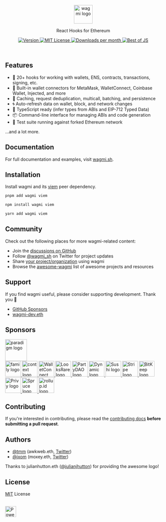 <p align="center">
  <picture>
    <source media="(prefers-color-scheme: dark)" srcset="https://raw.githubusercontent.com/wagmi-dev/.github/main/content/logo-dark.svg">
    <img alt="wagmi logo" src="https://raw.githubusercontent.com/wagmi-dev/.github/main/content/logo-light.svg" width="auto" height="60">
  </picture>
</p>

<p align="center">
  React Hooks for Ethereum
<p>

<p align="center">
  <a href="https://www.npmjs.com/package/wagmi">
    <picture>
      <source media="(prefers-color-scheme: dark)" srcset="https://img.shields.io/npm/v/wagmi?colorA=21262d&colorB=21262d&style=flat">
      <img src="https://img.shields.io/npm/v/wagmi?colorA=f6f8fa&colorB=f6f8fa&style=flat" alt="Version">
    </picture>
  </a>
  <a href="https://github.com/wagmi-dev/wagmi/blob/main/LICENSE">
    <picture>
      <source media="(prefers-color-scheme: dark)" srcset="https://img.shields.io/npm/l/wagmi?colorA=21262d&colorB=21262d&style=flat">
      <img src="https://img.shields.io/npm/l/wagmi?colorA=f6f8fa&colorB=f6f8fa&style=flat" alt="MIT License">
    </picture>
  </a>
  <a href="https://www.npmjs.com/package/wagmi">
    <picture>
      <source media="(prefers-color-scheme: dark)" srcset="https://img.shields.io/npm/dm/wagmi?colorA=21262d&colorB=21262d&style=flat">
      <img src="https://img.shields.io/npm/dm/wagmi?colorA=f6f8fa&colorB=f6f8fa&style=flat" alt="Downloads per month">
    </picture>
  </a>
  <a href="https://bestofjs.org/projects/wagmi">
    <picture>
      <source media="(prefers-color-scheme: dark)" srcset="https://img.shields.io/endpoint?colorA=21262d&colorB=21262d&style=flat&url=https://bestofjs-serverless.now.sh/api/project-badge?fullName=wagmi-dev%2Fviem%26since=daily">
      <img src="https://img.shields.io/endpoint?colorA=f6f8fa&colorB=f6f8fa&style=flat&url=https://bestofjs-serverless.now.sh/api/project-badge?fullName=wagmi-dev%2Fviem%26since=daily" alt="Best of JS">
    </picture>
  </a>
</p>

<br>

## Features

- 🚀 20+ hooks for working with wallets, ENS, contracts, transactions, signing, etc.
- 💼 Built-in wallet connectors for MetaMask, WalletConnect, Coinbase Wallet, Injected, and more
- 👟 Caching, request deduplication, multicall, batching, and persistence
- 🌀 Auto-refresh data on wallet, block, and network changes
- 🦄 TypeScript ready (infer types from ABIs and EIP-712 Typed Data)
- 📦 Command-line interface for managing ABIs and code generation
- 🌳 Test suite running against forked Ethereum network

...and a lot more.

## Documentation

For full documentation and examples, visit [wagmi.sh](https://wagmi.sh).

## Installation

Install wagmi and its [viem](https://viem.sh) peer dependency.

```bash
pnpm add wagmi viem
```

```bash
npm install wagmi viem
```

```bash
yarn add wagmi viem
```

## Community

Check out the following places for more wagmi-related content:

- Join the [discussions on GitHub](https://github.com/wagmi-dev/wagmi/discussions)
- Follow [@wagmi_sh](https://twitter.com/wagmi_sh) on Twitter for project updates
- Share [your project/organization](https://github.com/wagmi-dev/wagmi/discussions/201) using wagmi
- Browse the [awesome-wagmi](https://github.com/wagmi-dev/awesome-wagmi) list of awesome projects and resources

## Support

If you find wagmi useful, please consider supporting development. Thank you 🙏

- [GitHub Sponsors](https://github.com/sponsors/wagmi-dev?metadata_campaign=gh_readme_support)
- [wagmi-dev.eth](https://etherscan.io/enslookup-search?search=wagmi-dev.eth)

## Sponsors

<a href="https://paradigm.xyz">
  <picture>
    <source media="(prefers-color-scheme: dark)" srcset="https://raw.githubusercontent.com/wagmi-dev/.github/main/content/sponsors/paradigm-dark.svg">
    <img alt="paradigm logo" src="https://raw.githubusercontent.com/wagmi-dev/.github/main/content/sponsors/paradigm-light.svg" width="auto" height="70">
  </picture>
</a>

<br>

<a href="https://twitter.com/family">
  <picture>
    <source media="(prefers-color-scheme: dark)" srcset="https://raw.githubusercontent.com/wagmi-dev/.github/main/content/sponsors/family-dark.svg">
    <img alt="family logo" src="https://raw.githubusercontent.com/wagmi-dev/.github/main/content/sponsors/family-light.svg" width="auto" height="50">
  </picture>
</a>
<a href="https://twitter.com/context">
  <picture>
    <source media="(prefers-color-scheme: dark)" srcset="https://raw.githubusercontent.com/wagmi-dev/.github/main/content/sponsors/context-dark.svg">
    <img alt="context logo" src="https://raw.githubusercontent.com/wagmi-dev/.github/main/content/sponsors/context-light.svg" width="auto" height="50">
  </picture>
</a>
<a href="https://walletconnect.com">
  <picture>
    <source media="(prefers-color-scheme: dark)" srcset="https://raw.githubusercontent.com/wagmi-dev/.github/main/content/sponsors/walletconnect-dark.svg">
    <img alt="WalletConnect logo" src="https://raw.githubusercontent.com/wagmi-dev/.github/main/content/sponsors/walletconnect-light.svg" width="auto" height="50">
  </picture>
</a>
<a href="https://looksrare.org">
  <picture>
    <source media="(prefers-color-scheme: dark)" srcset="https://raw.githubusercontent.com/wagmi-dev/.github/main/content/sponsors/looksrare-dark.svg">
    <img alt="LooksRare logo" src="https://raw.githubusercontent.com/wagmi-dev/.github/8923685e23fe9708b74d456c3f9e7a2b90f6abd9/content/sponsors/looksrare-light.svg" width="auto" height="50">
  </picture>
</a>
<a href="https://twitter.com/prtyDAO">
  <picture>
    <source media="(prefers-color-scheme: dark)" srcset="https://raw.githubusercontent.com/wagmi-dev/.github/main/content/sponsors/partydao-dark.svg">
    <img alt="PartyDAO logo" src="https://raw.githubusercontent.com/wagmi-dev/.github/main/content/sponsors/partydao-light.svg" width="auto" height="50">
  </picture>
</a>
<a href="https://dynamic.xyz">
  <picture>
    <source media="(prefers-color-scheme: dark)" srcset="https://raw.githubusercontent.com/wagmi-dev/.github/main/content/sponsors/dynamic-dark.svg">
    <img alt="Dynamic logo" src="https://raw.githubusercontent.com/wagmi-dev/.github/main/content/sponsors/dynamic-light.svg" width="auto" height="50">
  </picture>
</a>
<a href="https://sushi.com">
  <picture>
    <source media="(prefers-color-scheme: dark)" srcset="https://raw.githubusercontent.com/wagmi-dev/.github/main/content/sponsors/sushi-dark.svg">
    <img alt="Sushi logo" src="https://raw.githubusercontent.com/wagmi-dev/.github/main/content/sponsors/sushi-light.svg" width="auto" height="50">
  </picture>
</a>
<a href="https://stripe.com">
  <picture>
    <source media="(prefers-color-scheme: dark)" srcset="https://raw.githubusercontent.com/wagmi-dev/.github/main/content/sponsors/stripe-dark.svg">
    <img alt="Stripe logo" src="https://raw.githubusercontent.com/wagmi-dev/.github/main/content/sponsors/stripe-light.svg" width="auto" height="50">
  </picture>
</a>
<a href="https://bitkeep.com">
  <picture>
    <source media="(prefers-color-scheme: dark)" srcset="https://raw.githubusercontent.com/wagmi-dev/.github/main/content/sponsors/bitkeep-dark.svg">
    <img alt="BitKeep logo" src="https://raw.githubusercontent.com/wagmi-dev/.github/main/content/sponsors/bitkeep-light.svg" width="auto" height="50">
  </picture>
</a>
<a href="https://www.privy.io">
  <picture>
    <source media="(prefers-color-scheme: dark)" srcset="https://raw.githubusercontent.com/wagmi-dev/.github/main/content/sponsors/privy-dark.svg">
    <img alt="Privy logo" src="https://raw.githubusercontent.com/wagmi-dev/.github/main/content/sponsors/privy-light.svg" width="auto" height="50">
  </picture>
</a>
<a href="https://www.spruceid.com">
  <picture>
    <source media="(prefers-color-scheme: dark)" srcset="https://raw.githubusercontent.com/wagmi-dev/.github/main/content/sponsors/spruce-dark.svg">
    <img alt="Spruce logo" src="https://raw.githubusercontent.com/wagmi-dev/.github/main/content/sponsors/spruce-light.svg" width="auto" height="50">
  </picture>
</a>
<a href="https://rollup.id">
  <picture>
    <source media="(prefers-color-scheme: dark)" srcset="https://raw.githubusercontent.com/wagmi-dev/.github/main/content/sponsors/rollup.id-dark.svg">
    <img alt="rollup.id logo" src="https://raw.githubusercontent.com/wagmi-dev/.github/main/content/sponsors/rollup.id-light.svg" width="auto" height="50">
  </picture>
</a>

## Contributing

If you're interested in contributing, please read the [contributing docs](/.github/CONTRIBUTING.md) **before submitting a pull request**.

## Authors

- [@tmm](https://github.com/tmm) (awkweb.eth, [Twitter](https://twitter.com/awkweb))
- [@jxom](https://github.com/jxom) (moxey.eth, [Twitter](https://twitter.com/jakemoxey))

Thanks to julianhutton.eth ([@julianjhutton](https://twitter.com/julianjhutton)) for providing the awesome logo!

## License

[MIT](/LICENSE) License

<br />

<a href="https://vercel.com/?utm_source=wagmi-dev&utm_campaign=oss">
  <img src="https://www.datocms-assets.com/31049/1618983297-powered-by-vercel.svg" alt="Powered by Vercel" height="35">
</a>
